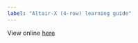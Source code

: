 ```yaml
---
label: "Altair-X (4-row) learning guide"
---
```

View online [here](/info/other-guides/altair-x-learning-guide/)